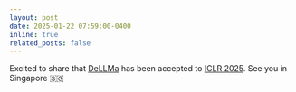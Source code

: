 ```yaml
---
layout: post
date: 2025-01-22 07:59:00-0400
inline: true
related_posts: false
---
```


Excited to share that [DeLLMa](https://dellma.github.io/) has been accepted to [ICLR 2025](https://iclr.cc/). See you in Singapore 🇸🇬
